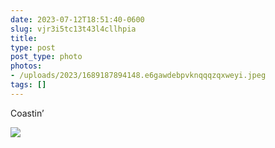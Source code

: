 ```yaml
---
date: 2023-07-12T18:51:40-0600
slug: vjr3i5tc13t43l4cllhpia
title: 
type: post
post_type: photo
photos:
- /uploads/2023/1689187894148.e6gawdebpvknqqqzqxweyi.jpeg
tags: []
---
```

Coastin’


![](/uploads/2023/1689187894148.e6gawdebpvknqqqzqxweyi.jpeg)


